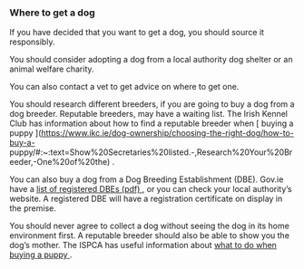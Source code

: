 ###  **Where to get a dog**

If you have decided that you want to get a dog, you should source it
responsibly.

You should consider adopting a dog from a local authority dog shelter or an
animal welfare charity.

You can also contact a vet to get advice on where to get one.

You should research different breeders, if you are going to buy a dog from a
dog breeder. Reputable breeders, may have a waiting list. The Irish Kennel
Club has information about how to find a reputable breeder when [ buying a
puppy ](https://www.ikc.ie/dog-ownership/choosing-the-right-dog/how-to-buy-a-
puppy/#:~:text=Show%20Secretaries%20listed.-,Research%20Your%20Breeder,-One%20of%20the)
.

You can also buy a dog from a Dog Breeding Establishment (DBE). Gov.ie have a
[ list of registered DBEs (pdf)
](https://assets.gov.ie/273145/64894e16-3b52-43ba-aed4-e4a6d3e71311.pdf) , or
you can check your local authority’s website. A registered DBE will have a
registration certificate on display in the premise.

You should never agree to collect a dog without seeing the dog in its home
environment first. A reputable breeder should also be able to show you the
dog’s mother. The ISPCA has useful information about [ what to do when buying
a puppy
](https://www.ispca.ie/news/detail/thinking_of_getting_a_new_puppy_here_is_what_you_need_to_know)
.
